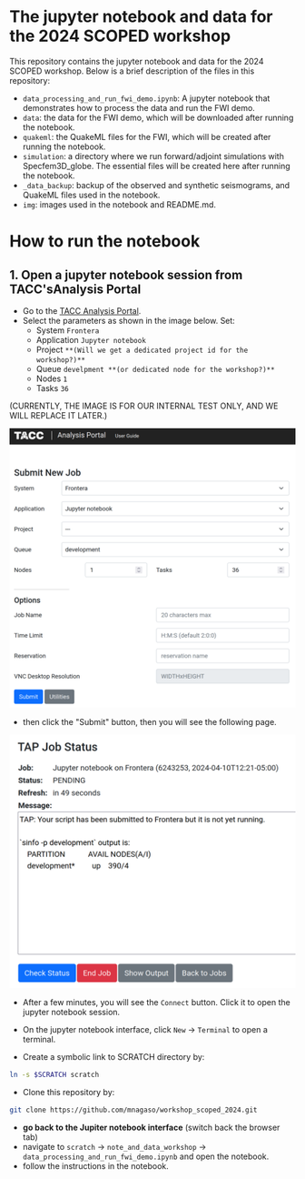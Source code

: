 # The jupyter notebook and data for the 2024 SCOPED workshop

This repository contains the jupyter notebook and data for the 2024 SCOPED workshop. Below is a brief description of the files in this repository:

- `data_processing_and_run_fwi_demo.ipynb`: A jupyter notebook that demonstrates how to process the data and run the FWI demo.
- `data`: the data for the FWI demo, which will be downloaded after running the notebook.
- `quakeml`: the QuakeML files for the FWI, which will be created after running the notebook.
- `simulation`: a directory where we run forward/adjoint simulations with Specfem3D_globe. The essential files will be created here after running the notebook.
- `_data_backup`: backup of the observed and synthetic seismograms, and QuakeML files used in the notebook.
- `img`: images used in the notebook and README.md.

# How to run the notebook

## 1. Open a jupyter notebook session from TACC'sAnalysis Portal

- Go to the [TACC Analysis Portal](https://tap.tacc.utexas.edu/jobs/).
- Select the parameters as shown in the image below. Set:
    - System `Frontera`
    - Application `Jupyter notebook`
    - Project `**(Will we get a dedicated project id for the workshop?)**`
    - Queue `develpment **(or dedicated node for the workshop?)**`
    - Nodes `1`
    - Tasks `36`

(CURRENTLY, THE IMAGE IS FOR OUR INTERNAL TEST ONLY, AND WE WILL REPLACE IT LATER.) 

![submit_session](img/submit_session.png)

- then click the "Submit" button, then you will see the following page.

![waiting session](img/waiting_session.png)

- After a few minutes, you will see the `Connect` button. Click it to open the jupyter notebook session.

- On the jupyter notebook interface, click `New` -> `Terminal` to open a terminal.
- Create a symbolic link to SCRATCH directory by:
```bash
ln -s $SCRATCH scratch
```
- Clone this repository by:
```bash
git clone https://github.com/mnagaso/workshop_scoped_2024.git
```
- **go back to the Jupiter notebook interface** (switch back the browser tab)
- navigate to `scratch` -> `note_and_data_workshop` -> `data_processing_and_run_fwi_demo.ipynb` and open the notebook.
- follow the instructions in the notebook.

